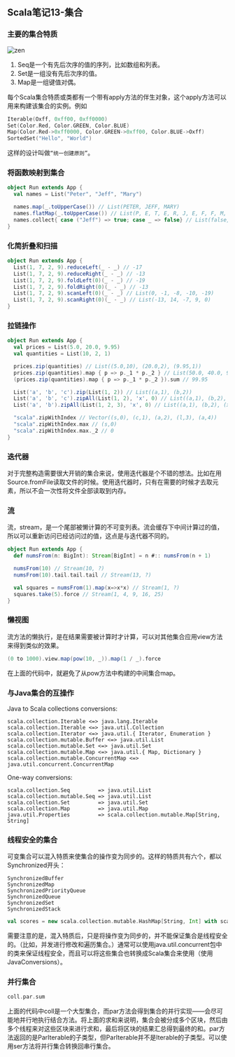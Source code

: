 ## Scala笔记13-集合
### 主要的集合特质
![zen](http://twitter.github.io/effectivescala/coll.png)

1. Seq是一个有先后次序的值的序列，比如数组和列表。
2. Set是一组没有先后次序的值。
3. Map是一组键值对偶。

每个Scala集合特质或类都有一个带有apply方法的伴生对象，这个apply方法可以用来构建该集合的实例。例如

```scala
Iterable(Oxff, 0xff00, 0xff0000)
Set(Color.Red, Color.GREEN, Color.BLUE)
Map(Color.Red->0xff0000, Color.GREEN->0xff00, Color.BLUE->Oxff)
SortedSet("Hello", "World")
```

这样的设计叫做`“统一创建原则”`。

### 将函数映射到集合
```scala
object Run extends App {
  val names = List("Peter", "Jeff", "Mary")

  names.map(_.toUpperCase()) // List(PETER, JEFF, MARY)
  names.flatMap(_.toUpperCase()) // List(P, E, T, E, R, J, E, F, F, M, A, R, Y)
  names.collect{ case ("Jeff") => true; case _ => false} // List(false, true, false)
}
```

### 化简折叠和扫描
```scala
object Run extends App {
  List(1, 7, 2, 9).reduceLeft(_ - _) // -17
  List(1, 7, 2, 9).reduceRight(_ - _) // -13
  List(1, 7, 2, 9).foldLeft(0)(_ - _) // -19
  List(1, 7, 2, 9).foldRight(0)(_ - _) // -13
  List(1, 7, 2, 9).scanLeft(0)(_ - _) // List(0, -1, -8, -10, -19)
  List(1, 7, 2, 9).scanRight(0)(_ - _) // List(-13, 14, -7, 9, 0)
}
```

### 拉链操作
```scala
object Run extends App {
  val prices = List(5.0, 20.0, 9.95)
  val quantities = List(10, 2, 1)

  prices.zip(quantities) // List((5.0,10), (20.0,2), (9.95,1))
  prices.zip(quantities).map { p => p._1 * p._2 } // List(50.0, 40.0, 9.95)
  (prices.zip(quantities).map { p => p._1 * p._2 }).sum // 99.95

  List('a', 'b', 'c').zip(List(1, 2)) // List((a,1), (b,2))
  List('a', 'b', 'c').zipAll(List(1, 2), 'x', 0) // List((a,1), (b,2), (c,0))
  List('a', 'b').zipAll(List(1, 2, 3), 'x', 0) // List((a,1), (b,2), (x,3))

  "scala".zipWithIndex // Vector((s,0), (c,1), (a,2), (l,3), (a,4))
  "scala".zipWithIndex.max // (s,0)
  "scala".zipWithIndex.max._2 // 0
}
```

### 迭代器
对于完整构造需要很大开销的集合来说，使用迭代器是个不错的想法。比如在用Source.fromFile读取文件的时候。使用迭代器时，只有在需要的时候才去取元素，所以不会一次性将文件全部读取到内存。

### 流
流，stream，是一个尾部被懒计算的不可变列表。流会缓存下中间计算过的值，所以可以重新访问已经访问过的值，这点是与迭代器不同的。

```scala
object Run extends App {
  def numsFrom(n: BigInt): Stream[BigInt] = n #:: numsFrom(n + 1)

  numsFrom(10) // Stream(10, ?)
  numsFrom(10).tail.tail.tail // Stream(13, ?)

  val squares = numsFrom(1).map(x=>x*x) // Stream(1, ?)
  squares.take(5).force // Stream(1, 4, 9, 16, 25)
}
```

### 懒视图
流方法的懒执行，是在结果需要被计算时才计算，可以对其他集合应用view方法来得到类似的效果。

```scala
(0 to 1000).view.map(pow(10, _)).map(1 / _).force
```

在上面的代码中，就避免了从pow方法中构建的中间集合map。

### 与Java集合的互操作

Java to Scala collections conversions:

    scala.collection.Iterable <=> java.lang.Iterable
    scala.collection.Iterable <=> java.util.Collection
    scala.collection.Iterator <=> java.util.{ Iterator, Enumeration }
    scala.collection.mutable.Buffer <=> java.util.List
    scala.collection.mutable.Set <=> java.util.Set
    scala.collection.mutable.Map <=> java.util.{ Map, Dictionary }
    scala.collection.mutable.ConcurrentMap <=> java.util.concurrent.ConcurrentMap

One-way conversions:

    scala.collection.Seq         => java.util.List
    scala.collection.mutable.Seq => java.util.List
    scala.collection.Set         => java.util.Set
    scala.collection.Map         => java.util.Map
    java.util.Properties         => scala.collection.mutable.Map[String, String]

### 线程安全的集合
可变集合可以混入特质来使集合的操作变为同步的。这样的特质共有六个，都以Synchronized开头：

    SynchronizedBuffer
    SynchronizedMap
    SynchronizedPriorityQueue
    SynchronizedQueue
    SynchronizedSet
    SynchronizedStack

```scala
val scores = new scala.collection.mutable.HashMap[String, Int] with scala.collection.mutable.SynchronizedMap[String, Int]
```

需要注意的是，混入特质后，只是将操作变为同步的，并不能保证集合是线程安全的。（比如，并发进行修改和遍历集合。）通常可以使用java.util.concurrent包中的类来保证线程安全，而且可以将这些集合也转换成Scala集合来使用（使用JavaConversions）。

### 并行集合

```scala
coll.par.sum
```

上面的代码中coll是一个大型集合，而par方法会得到集合的并行实现——会尽可能地并行地执行结合方法。将上面的求和来说明，集合会被分成多个区块，然后由多个线程来对这些区块来进行求和，最后将区块的结果汇总得到最终的和。par方法返回的是ParIterable的子类型，但ParIterable并不是Iterable的子类型。可以使用ser方法将并行集合转换回串行集合。
